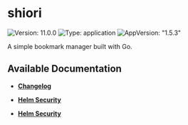 # shiori

![Version: 11.0.0](https://img.shields.io/badge/Version-11.0.0-informational?style=flat-square) ![Type: application](https://img.shields.io/badge/Type-application-informational?style=flat-square) ![AppVersion: "1.5.3"](https://img.shields.io/badge/AppVersion-"1.5.3"-informational?style=flat-square)

A simple bookmark manager built with Go.

## Available Documentation

- [**Changelog**](CHANGELOG)

- [**Helm Security**](container-security)

- [**Helm Security**](helm-security)

